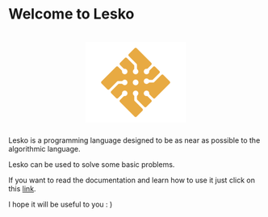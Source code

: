 # Welcome to Lesko

<h1 align="center">
  <img src="https://github.com/Mohamed-Akram-Hl/docs/blob/main/assets/Logo.png?raw=true" width="200px"/>
</h1>


Lesko is a programming language designed to be as near as possible to the algorithmic language.

Lesko can be used to solve some basic problems.

If you want to read the documentation and learn how to use it just click on this [link](https://github.com/Mohamed-Akram-Hl/docs/blob/main/1.%20Installation%20and%20Setup/Installation%20and%20Setup).

I hope it will be useful to you : )
